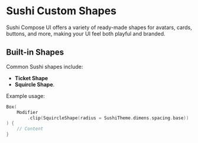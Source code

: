 # Sushi Custom Shapes

Sushi Compose UI offers a variety of ready-made shapes for avatars, cards, buttons, and more, making
your UI feel both playful and branded.

## Built-in Shapes

Common Sushi shapes include:

- **Ticket Shape**
- **Squircle Shape**.

Example usage:

```kotlin
Box(
    Modifier
        .clip(SquircleShape(radius = SushiTheme.dimens.spacing.base))
) {
    // Content
}
```
